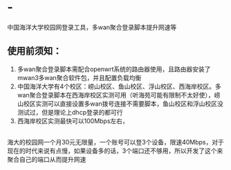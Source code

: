 # -
中国海洋大学校园网登录工具，多wan聚合登录脚本提升网速等


## 使用前须知：
1. 多wan聚合登录脚本需配合openwrt系统的路由器使用，且路由器安装了mwan3多wan聚合软件包，并且配置负载均衡
2. 中国海洋大学有4个校区：崂山校区、鱼山校区、浮山校区、西海岸校区。多wan聚合登录脚本在西海岸校区实测可用（听海苑可能有限制不太好使），崂山校区实测可以直接设置多wan拨号连接不需要脚本，鱼山校区和浮山校区没测试过，但是理论上dhcp登录的都可行
3. 西海岸校区实测最快可以100Mbps左右，


##
海大的校园网一个月30元无限量，一个账号可以登3个设备，限速40Mbps，对于现在的时代来说有点慢，如果设备多的话，3个端口还不够用，所以开发了这个来聚合自己的端口从而提升网速

##
